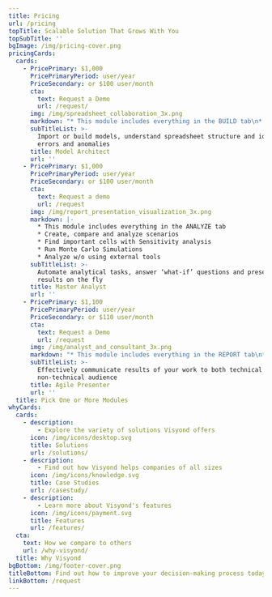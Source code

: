 ```yaml
---
title: Pricing
url: /pricing
topTitle: Scalable Solution That Grows With You
topSubTitle: ''
bgImage: /img/pricing-cover.png
pricingCards:
  cards:
    - PricePrimary: $1,000
      PricePrimaryPeriod: user/year
      PriceSecondary: or $100 user/month
      cta:
        text: Request a Demo
        url: /request/
      img: /img/spreadsheet_collaboration_3x.png
      markdown: "* This module includes everything in the BUILD tab\n* Edit without overwriting others’ inputs\r\n* Share only specific worksheets\r\n\r* Track changes and assumptions\r\n* Organize documents and conversations\r"
      subTitleList: >-
        Import or build models, understand spreadsheet structure and identify
        errors and anomalies 
      title: Model Architect
      url: ''
    - PricePrimary: $1,000
      PricePrimaryPeriod: user/year
      PriceSecondary: or $100 user/month
      cta:
        text: Request a demo
        url: /request
      img: /img/report_presentation_visualization_3x.png
      markdown: |-
        * This module includes everything in the ANALYZE tab
        * Create, compare and analyze scenarios
        * Find important cells with Sensitivity analysis
        * Run Monte Carlo Simulations
        * Analyze w/o using external tools
      subTitleList: >-
        Automate analytical tasks, answer ‘what-if’ questions and present
        results on the fly
      title: Master Analyst
      url: ''
    - PricePrimary: $1,100
      PricePrimaryPeriod: user/year
      PriceSecondary: or $110 user/month
      cta:
        text: Request a Demo
        url: /request
      img: /img/analyst_and_consultant_3x.png
      markdown: "* This module includes everything in the REPORT tab\n* Generate and link Financial Statements to model\r\n* Create spreadsheet-driven calculators\r\n\r* Test assumptions w/o touching model\r\n* Share only specific slides\r\n"
      subTitleList: >-
        Effectively communicate results of your work to both technical and
        non-technical audience
      title: Agile Presenter
      url: ''
  title: Pick One or More Modules
whyCards:
  cards:
    - description:
        - Explore the variety of solutions Visyond offers
      icon: /img/icons/desktop.svg
      title: Solutions
      url: /solutions/
    - description:
        - Find out how Visyond helps companies of all sizes
      icon: /img/icons/knowledge.svg
      title: Case Studies
      url: /casestudy/
    - description:
        - Learn more about Visyond's features
      icon: /img/icons/payment.svg
      title: Features
      url: /features/
  cta:
    text: How we compare to others
    url: /why-visyond/
  title: Why Visyond
bgBottom: /img/footer-cover.png
titleBottom: Find out how to improve your decision-making process today
linkBottom: /request
---
```



